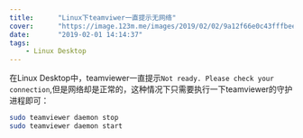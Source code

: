 ```yaml
---
title:      "Linux下teamviwer一直提示无网络"
cover:      "https://image.123m.me/images/2019/02/02/9a12f66e0c43fffbee3e50eaab439740.png"
date:       "2019-02-01 14:14:37"
tags:
    - Linux Desktop
---
```


在Linux Desktop中，teamviewer一直提示`Not ready. Please check your connection`,但是网络却是正常的，这种情况下只需要执行一下teamviewer的守护进程即可：  
```bash
sudo teamviewer daemon stop
sudo teamviewer daemon start
```
